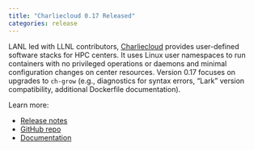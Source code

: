 ```yaml
---
title: "Charliecloud 0.17 Released"
categories: release
---
```


LANL led with LLNL contributors, [Charliecloud](https://github.com/hpc/charliecloud) provides user-defined software stacks for HPC centers. It uses Linux user namespaces to run containers with no privileged operations or daemons and minimal configuration changes on center resources. Version 0.17 focuses on upgrades to `ch-grow` (e.g., diagnostics for syntax errors, “Lark” version compatibility, additional Dockerfile documentation).

Learn more:
- [Release notes](https://github.com/hpc/charliecloud/releases/tag/v0.17)
- [GitHub repo](https://github.com/hpc/charliecloud)
- [Documentation](https://hpc.github.io/charliecloud)
